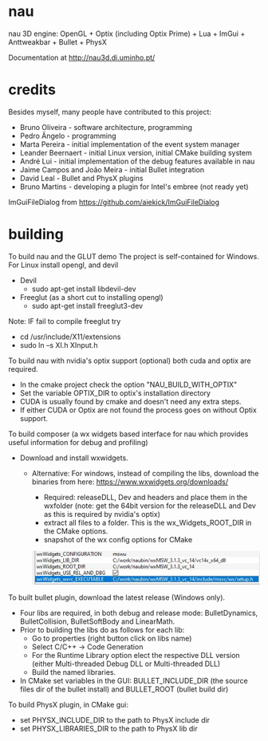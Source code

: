 nau
===

nau 3D engine: OpenGL + Optix (including Optix Prime) + Lua + ImGui + Anttweakbar + Bullet + PhysX

Documentation at http://nau3d.di.uminho.pt/

# credits

Besides myself, many people have contributed to this project:

* Bruno Oliveira - software architecture, programming
* Pedro Ângelo - programming
* Marta Pereira - initial implementation of the event system manager
* Leander Beernaert - initial Linux version, initial CMake building system
* André Lui - initial implementation of the debug features available in nau
* Jaime Campos and João Meira - initial Bullet integration
* David Leal - Bullet and PhysX plugins
* Bruno Martins - developing a plugin for Intel's embree (not ready yet)

ImGuiFileDialog from https://github.com/aiekick/ImGuiFileDialog

# building

To build nau and the GLUT demo
The project is self-contained for Windows. For Linux install opengl, and devil
* Devil 
	* sudo apt-get install libdevil-dev
* Freeglut (as a short cut to installing opengl)
	* sudo apt-get install freeglut3-dev
	
Note: IF fail to compile freeglut try
* cd /usr/include/X11/extensions
* sudo ln –s XI.h XInput.h

To build nau with nvidia's optix support (optional) both cuda and optix are required.
* In the cmake project check the option "NAU_BUILD_WITH_OPTIX"
* Set the variable OPTIX_DIR to optix's installation directory
* CUDA is usually found by cmake and doesn't need any extra steps.
* If either CUDA or Optix are not found the process goes on without Optix support.

To build composer (a wx widgets based interface for nau which provides useful information for debug and profiling)

* Download and install wxwidgets.
	* Alternative: For windows, instead of compiling the libs, download the binaries from here: https://www.wxwidgets.org/downloads/
		* Required: releaseDLL, Dev and headers and place them in the wxfolder (note: get the 64bit version for the releaseDLL and Dev as this is required by nvidia's optix)
		* extract all files to a folder. This is the wx_Widgets_ROOT_DIR in the CMake options.
		* snapshot of the wx config options for CMake
		
		![](images/cmake_wx.jpg?raw=true "Title")
		

		
To built bullet plugin, download the latest release (Windows only).

* Four libs are required, in both debug and release mode: BulletDynamics, BulletCollision, BulletSoftBody and LinearMath. 
*  Prior to building the libs do as follows for each lib:
	* Go to properties (right button click on libs name)
	* Select C/C++ -> Code Generation
	* For the Runtime Library option elect the respective DLL version (either Multi-threaded Debug DLL or  Multi-threaded DLL)
	* Build the named libraries.	
* In CMake set variables in the GUI: BULLET_INCLUDE_DIR (the source files dir of the bullet install) and BULLET_ROOT (bullet build dir)

To build PhysX plugin, in CMake gui:

* set PHYSX_INCLUDE_DIR to the path to PhysX include dir
* set PHYSX_LIBRARIES_DIR to the path to PhysX lib dir

